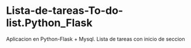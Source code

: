 # Lista-de-tareas-To-do-list.Python_Flask
Aplicacion en Python-Flask + Mysql. Lista de tareas con inicio de seccion
